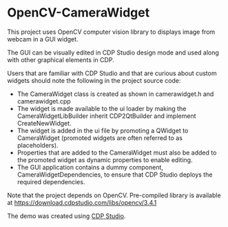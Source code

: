 # OpenCV-CameraWidget

This project uses OpenCV computer vision library to displays image from webcam in a GUI widget. 

The GUI can be visually edited in CDP Studio design mode and used along with other graphical elements in CDP.

Users that are familiar with CDP Studio and that are curious about custom widgets should note the following in the project source code:
- The CameraWidget class is created as shown in camerawidget.h and camerawidget.cpp
- The widget is made available to the ui loader by making the CameraWidgetLibBuilder inherit CDP2QtBuilder and implement CreateNewWidget.
- The widget is added in the ui file by promoting a QWidget to CameraWidget (promoted widgets are often referred to as placeholders).
- Properties that are added to the CameraWidget must also be added to the promoted widget as dynamic properties to enable editing. 
- The GUI application contains a dummy component, CameraWidgetDependencies, to ensure that CDP Studio deploys the required dependencies.

Note that the project depends on OpenCV. Pre-compiled library is available at 
https://download.cdpstudio.com/libs/opencv/3.4.1

The demo was created using [CDP Studio](https://cdpstudio.com/home-edition).
